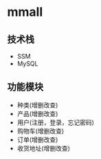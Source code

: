 # mmall

## 技术栈

- SSM
- MySQL

## 功能模块

- 种类(增删改查)
- 产品(增删改查)
- 用户(注册，登录，忘记密码)
- 购物车(增删改查)
- 订单(增删改查)
- 收货地址(增删改查)

